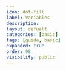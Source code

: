 ```yaml
---
icon: dot-fill
label: Variables
description:
layout: defualt
categories: [basic]
tags: [guide, basic]
expanded: true
order: 98
visibility: public
---
```

